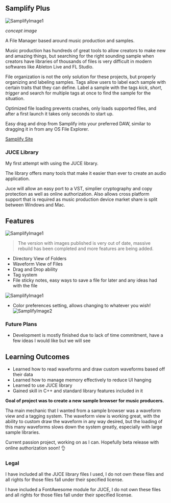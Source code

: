 ## Samplify Plus
![SamplifyImage1](https://i.imgur.com/TEacSr6.png)
[^1]:
*concept image*

A File Manager based around music production and samples.

Music production has hundreds of great tools to allow creators to make new and amazing things, but searching for the right sounding sample when creators have libraries of thousands of files is very difficult in modern softwares like Ableton Live and FL Studio.

File organization is not the only solution for these projects, but properly organizing and labeling samples.
Tags allow users to label each sample with certain traits that they can define. Label a sample with the tags *kick*, *short*, *trigger* and search for multiple tags at once to find the sample for the situation.

Optimized file loading prevents crashes, only loads supported files, and after a first launch it takes only seconds to start up.

Easy drag and drop from Samplify into your preferred DAW, similar to dragging it in from any OS File Explorer.

[Samplify Site](https://www.samplify.app)

### JUCE Library

My first attempt with using the JUCE library.

The library offers many tools that make it easier than ever to create an audio application.

Juce will allow an easy port to a VST, simplier cryptography and copy protection as well as online authorization. Also allows cross platform support that is required as music production device market share is split between Windows and Mac.

## Features
![SamplifyImage1](https://i.imgur.com/GoQHlHo.png)
> The version with images published is very out of date, massive rebuild has been completed and more features are being added.
- Directory View of Folders
- Waveform View of Files
- Drag and Drop ability
- Tag system
- File sticky notes, easy ways to save a file for later and any ideas had with the file

![SamplifyImage1](https://i.imgur.com/yw0G0ml.png)
- Color preferences setting, allows changing to whatever you wish!
![SamplifyImage2](https://i.imgur.com/vaobH0v.png)
### Future Plans

- Development is mostly finished due to lack of time commitment, have a few ideas I would like but we will see


## Learning Outcomes

- Learned how to read waveforms and draw custom waveforms based off their data
- Learned how to manage memory effectively to reduce UI hanging
- Learned to use JUCE library
- Gained skill in C++ and standard library features included in it


__Goal of project was to create a new sample browser for music producers.__

Tha main mechanic that I wanted from a sample browser was a waveform view and a tagging system. The waveform view is working great, with the ability to custom draw the waveform in any way desired, but the loading of this many waveforms slows down the system greatly, especially with large sample libraries.



Current passion project, working on as I can. Hopefully beta release with online authorization soon! :ok_hand:


### Legal

I have included all the JUCE library files I used, I do not own these files and all rights for those files fall under their specified license.

I have included a FontAwesome module for JUCE, I do not own these files and all rights for those files fall under their specified license.

